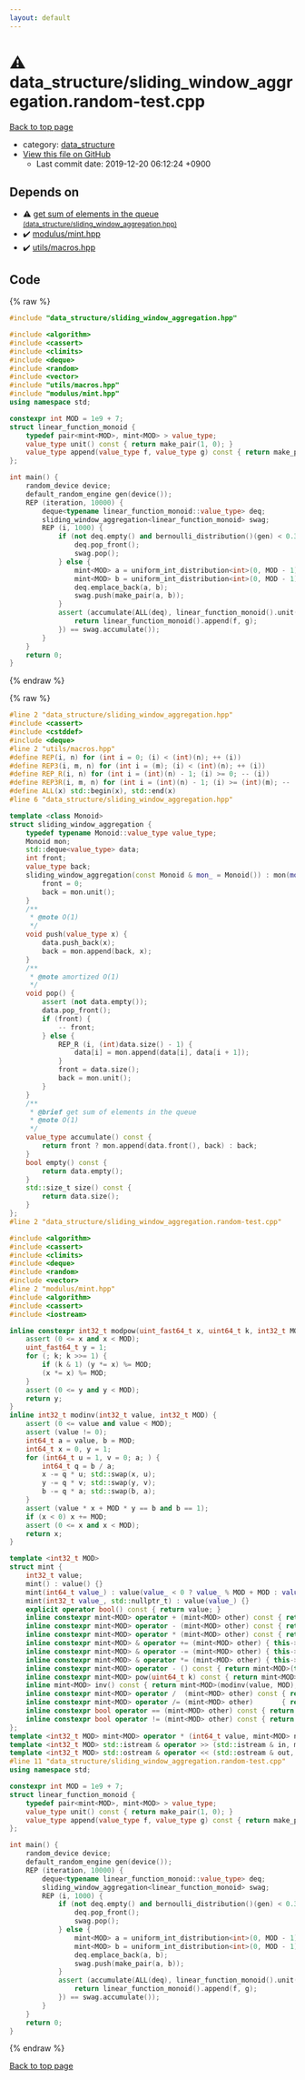 ```yaml
---
layout: default
---
```


<!-- mathjax config similar to math.stackexchange -->
<script type="text/javascript" async
  src="https://cdnjs.cloudflare.com/ajax/libs/mathjax/2.7.5/MathJax.js?config=TeX-MML-AM_CHTML">
</script>
<script type="text/x-mathjax-config">
  MathJax.Hub.Config({
    TeX: { equationNumbers: { autoNumber: "AMS" }},
    tex2jax: {
      inlineMath: [ ['$','$'] ],
      processEscapes: true
    },
    "HTML-CSS": { matchFontHeight: false },
    displayAlign: "left",
    displayIndent: "2em"
  });
</script>

<script type="text/javascript" src="https://cdnjs.cloudflare.com/ajax/libs/jquery/3.4.1/jquery.min.js"></script>
<script src="https://cdn.jsdelivr.net/npm/jquery-balloon-js@1.1.2/jquery.balloon.min.js" integrity="sha256-ZEYs9VrgAeNuPvs15E39OsyOJaIkXEEt10fzxJ20+2I=" crossorigin="anonymous"></script>
<script type="text/javascript" src="../../assets/js/copy-button.js"></script>
<link rel="stylesheet" href="../../assets/css/copy-button.css" />


# :warning: data_structure/sliding_window_aggregation.random-test.cpp

<a href="../../index.html">Back to top page</a>

* category: <a href="../../index.html#c8f6850ec2ec3fb32f203c1f4e3c2fd2">data_structure</a>
* <a href="{{ site.github.repository_url }}/blob/master/data_structure/sliding_window_aggregation.random-test.cpp">View this file on GitHub</a>
    - Last commit date: 2019-12-20 06:12:24 +0900




## Depends on

* :warning: <a href="sliding_window_aggregation.hpp.html">get sum of elements in the queue <small>(data_structure/sliding_window_aggregation.hpp)</small></a>
* :heavy_check_mark: <a href="../modulus/mint.hpp.html">modulus/mint.hpp</a>
* :heavy_check_mark: <a href="../utils/macros.hpp.html">utils/macros.hpp</a>


## Code

<a id="unbundled"></a>
{% raw %}
```cpp
#include "data_structure/sliding_window_aggregation.hpp"

#include <algorithm>
#include <cassert>
#include <climits>
#include <deque>
#include <random>
#include <vector>
#include "utils/macros.hpp"
#include "modulus/mint.hpp"
using namespace std;

constexpr int MOD = 1e9 + 7;
struct linear_function_monoid {
    typedef pair<mint<MOD>, mint<MOD> > value_type;
    value_type unit() const { return make_pair(1, 0); }
    value_type append(value_type f, value_type g) const { return make_pair(f.first * g.first, f.first * g.second + f.second); }
};

int main() {
    random_device device;
    default_random_engine gen(device());
    REP (iteration, 10000) {
        deque<typename linear_function_monoid::value_type> deq;
        sliding_window_aggregation<linear_function_monoid> swag;
        REP (i, 1000) {
            if (not deq.empty() and bernoulli_distribution()(gen) < 0.3) {
                deq.pop_front();
                swag.pop();
            } else {
                mint<MOD> a = uniform_int_distribution<int>(0, MOD - 1)(gen);
                mint<MOD> b = uniform_int_distribution<int>(0, MOD - 1)(gen);
                deq.emplace_back(a, b);
                swag.push(make_pair(a, b));
            }
            assert (accumulate(ALL(deq), linear_function_monoid().unit(), [&](typename linear_function_monoid::value_type f, typename linear_function_monoid::value_type g) {
                return linear_function_monoid().append(f, g);
            }) == swag.accumulate());
        }
    }
    return 0;
}

```
{% endraw %}

<a id="bundled"></a>
{% raw %}
```cpp
#line 2 "data_structure/sliding_window_aggregation.hpp"
#include <cassert>
#include <cstddef>
#include <deque>
#line 2 "utils/macros.hpp"
#define REP(i, n) for (int i = 0; (i) < (int)(n); ++ (i))
#define REP3(i, m, n) for (int i = (m); (i) < (int)(n); ++ (i))
#define REP_R(i, n) for (int i = (int)(n) - 1; (i) >= 0; -- (i))
#define REP3R(i, m, n) for (int i = (int)(n) - 1; (i) >= (int)(m); -- (i))
#define ALL(x) std::begin(x), std::end(x)
#line 6 "data_structure/sliding_window_aggregation.hpp"

template <class Monoid>
struct sliding_window_aggregation {
    typedef typename Monoid::value_type value_type;
    Monoid mon;
    std::deque<value_type> data;
    int front;
    value_type back;
    sliding_window_aggregation(const Monoid & mon_ = Monoid()) : mon(mon_) {
        front = 0;
        back = mon.unit();
    }
    /**
     * @note O(1)
     */
    void push(value_type x) {
        data.push_back(x);
        back = mon.append(back, x);
    }
    /**
     * @note amortized O(1)
     */
    void pop() {
        assert (not data.empty());
        data.pop_front();
        if (front) {
            -- front;
        } else {
            REP_R (i, (int)data.size() - 1) {
                data[i] = mon.append(data[i], data[i + 1]);
            }
            front = data.size();
            back = mon.unit();
        }
    }
    /**
     * @brief get sum of elements in the queue
     * @note O(1)
     */
    value_type accumulate() const {
        return front ? mon.append(data.front(), back) : back;
    }
    bool empty() const {
        return data.empty();
    }
    std::size_t size() const {
        return data.size();
    }
};
#line 2 "data_structure/sliding_window_aggregation.random-test.cpp"

#include <algorithm>
#include <cassert>
#include <climits>
#include <deque>
#include <random>
#include <vector>
#line 2 "modulus/mint.hpp"
#include <algorithm>
#include <cassert>
#include <iostream>

inline constexpr int32_t modpow(uint_fast64_t x, uint64_t k, int32_t MOD) {
    assert (0 <= x and x < MOD);
    uint_fast64_t y = 1;
    for (; k; k >>= 1) {
        if (k & 1) (y *= x) %= MOD;
        (x *= x) %= MOD;
    }
    assert (0 <= y and y < MOD);
    return y;
}
inline int32_t modinv(int32_t value, int32_t MOD) {
    assert (0 <= value and value < MOD);
    assert (value != 0);
    int64_t a = value, b = MOD;
    int64_t x = 0, y = 1;
    for (int64_t u = 1, v = 0; a; ) {
        int64_t q = b / a;
        x -= q * u; std::swap(x, u);
        y -= q * v; std::swap(y, v);
        b -= q * a; std::swap(b, a);
    }
    assert (value * x + MOD * y == b and b == 1);
    if (x < 0) x += MOD;
    assert (0 <= x and x < MOD);
    return x;
}

template <int32_t MOD>
struct mint {
    int32_t value;
    mint() : value() {}
    mint(int64_t value_) : value(value_ < 0 ? value_ % MOD + MOD : value_ >= MOD ? value_ % MOD : value_) {}
    mint(int32_t value_, std::nullptr_t) : value(value_) {}
    explicit operator bool() const { return value; }
    inline constexpr mint<MOD> operator + (mint<MOD> other) const { return mint<MOD>(*this) += other; }
    inline constexpr mint<MOD> operator - (mint<MOD> other) const { return mint<MOD>(*this) -= other; }
    inline constexpr mint<MOD> operator * (mint<MOD> other) const { return mint<MOD>(*this) *= other; }
    inline constexpr mint<MOD> & operator += (mint<MOD> other) { this->value += other.value; if (this->value >= MOD) this->value -= MOD; return *this; }
    inline constexpr mint<MOD> & operator -= (mint<MOD> other) { this->value -= other.value; if (this->value <    0) this->value += MOD; return *this; }
    inline constexpr mint<MOD> & operator *= (mint<MOD> other) { this->value = (uint_fast64_t)this->value * other.value % MOD; return *this; }
    inline constexpr mint<MOD> operator - () const { return mint<MOD>(this->value ? MOD - this->value : 0, nullptr); }
    inline constexpr mint<MOD> pow(uint64_t k) const { return mint<MOD>(modpow(value, k, MOD), nullptr); }
    inline mint<MOD> inv() const { return mint<MOD>(modinv(value, MOD), nullptr); }
    inline constexpr mint<MOD> operator /  (mint<MOD> other) const { return *this *  other.inv(); }
    inline constexpr mint<MOD> operator /= (mint<MOD> other)       { return *this *= other.inv(); }
    inline constexpr bool operator == (mint<MOD> other) const { return value == other.value; }
    inline constexpr bool operator != (mint<MOD> other) const { return value != other.value; }
};
template <int32_t MOD> mint<MOD> operator * (int64_t value, mint<MOD> n) { return mint<MOD>(value) * n; }
template <int32_t MOD> std::istream & operator >> (std::istream & in, mint<MOD> & n) { int64_t value; in >> value; n = value; return in; }
template <int32_t MOD> std::ostream & operator << (std::ostream & out, mint<MOD> n) { return out << n.value; }
#line 11 "data_structure/sliding_window_aggregation.random-test.cpp"
using namespace std;

constexpr int MOD = 1e9 + 7;
struct linear_function_monoid {
    typedef pair<mint<MOD>, mint<MOD> > value_type;
    value_type unit() const { return make_pair(1, 0); }
    value_type append(value_type f, value_type g) const { return make_pair(f.first * g.first, f.first * g.second + f.second); }
};

int main() {
    random_device device;
    default_random_engine gen(device());
    REP (iteration, 10000) {
        deque<typename linear_function_monoid::value_type> deq;
        sliding_window_aggregation<linear_function_monoid> swag;
        REP (i, 1000) {
            if (not deq.empty() and bernoulli_distribution()(gen) < 0.3) {
                deq.pop_front();
                swag.pop();
            } else {
                mint<MOD> a = uniform_int_distribution<int>(0, MOD - 1)(gen);
                mint<MOD> b = uniform_int_distribution<int>(0, MOD - 1)(gen);
                deq.emplace_back(a, b);
                swag.push(make_pair(a, b));
            }
            assert (accumulate(ALL(deq), linear_function_monoid().unit(), [&](typename linear_function_monoid::value_type f, typename linear_function_monoid::value_type g) {
                return linear_function_monoid().append(f, g);
            }) == swag.accumulate());
        }
    }
    return 0;
}

```
{% endraw %}

<a href="../../index.html">Back to top page</a>


